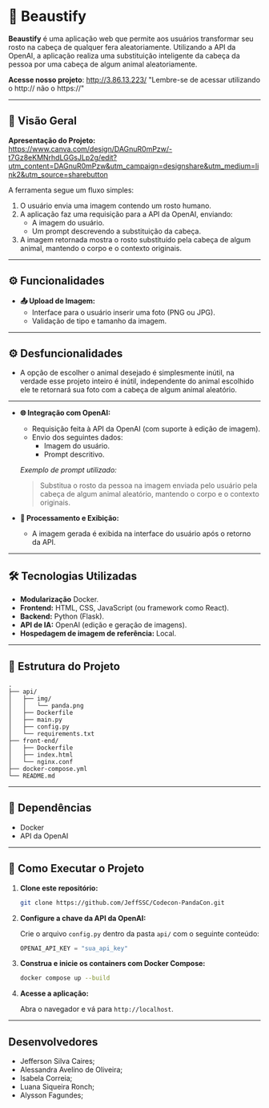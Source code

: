 # 🐼 Beaustify

**Beaustify** é uma aplicação web que permite aos usuários transformar seu rosto na cabeça de qualquer fera aleatoriamente. Utilizando a API da OpenAI, a aplicação realiza uma substituição inteligente da cabeça da pessoa por uma cabeça de algum animal aleatoriamente.

**Acesse nosso projeto**:  http://3.86.13.223/   "Lembre-se de acessar utilizando o http:// não o https://"

---

## 📌 Visão Geral

**Apresentação do Projeto:**
https://www.canva.com/design/DAGnuR0mPzw/-t7Gz8eKMNrhdLGGsJLp2g/edit?utm_content=DAGnuR0mPzw&utm_campaign=designshare&utm_medium=link2&utm_source=sharebutton

A ferramenta segue um fluxo simples:

1. O usuário envia uma imagem contendo um rosto humano.
2. A aplicação faz uma requisição para a API da OpenAI, enviando:
   - A imagem do usuário.
   - Um prompt descrevendo a substituição da cabeça.
3. A imagem retornada mostra o rosto substituído pela cabeça de algum animal, mantendo o corpo e o contexto originais.

---

## ⚙️ Funcionalidades

- **📤 Upload de Imagem:**
  - Interface para o usuário inserir uma foto (PNG ou JPG).
  - Validação de tipo e tamanho da imagem.

---

## ⚙️ Desfuncionalidades

- A opção de escolher o animal desejado é simplesmente inútil, na verdade esse projeto inteiro é inútil, independente do animal escolhido ele te retornará sua foto com a cabeça de algum animal aleatório.

---

- **🌐 Integração com OpenAI:**
  - Requisição feita à API da OpenAI (com suporte à edição de imagem).
  - Envio dos seguintes dados:
    - Imagem do usuário.
    - Prompt descritivo.

  *Exemplo de prompt utilizado:*
  > Substitua o rosto da pessoa na imagem enviada pelo usuário pela cabeça de algum animal aleatório, mantendo o corpo e o contexto originais.

- **🎨 Processamento e Exibição:**
  - A imagem gerada é exibida na interface do usuário após o retorno da API.

---

## 🛠️ Tecnologias Utilizadas

- **Modularização** Docker.
- **Frontend:** HTML, CSS, JavaScript (ou framework como React).
- **Backend:** Python (Flask).
- **API de IA:** OpenAI (edição e geração de imagens).
- **Hospedagem de imagem de referência:** Local.

---

## 📁 Estrutura do Projeto

```
.
├── api/
│   ├── img/
│   │   └── panda.png
│   ├── Dockerfile
│   ├── main.py
│   ├── config.py
│   └── requirements.txt
├── front-end/
│   ├── Dockerfile
│   ├── index.html
│   └── nginx.conf
├── docker-compose.yml
└── README.md
```

---

## 🧰 Dependências

- Docker
- API da OpenAI

---

## 🚀 Como Executar o Projeto

1. **Clone este repositório:**

   ```bash
   git clone https://github.com/JeffSSC/Codecon-PandaCon.git
   ```

2. **Configure a chave da API da OpenAI:**

   Crie o arquivo `config.py` dentro da pasta `api/` com o seguinte conteúdo:

   ```python
   OPENAI_API_KEY = "sua_api_key"
   ```

3. **Construa e inicie os containers com Docker Compose:**

   ```bash
   docker compose up --build
   ```

4. **Acesse a aplicação:**

   Abra o navegador e vá para `http://localhost`.

---

## Desenvolvedores

- Jefferson Silva Caires;
- Alessandra Avelino de Oliveira;
- Isabela Correia;
- Luana Siqueira Ronch;
- Alysson Fagundes;
